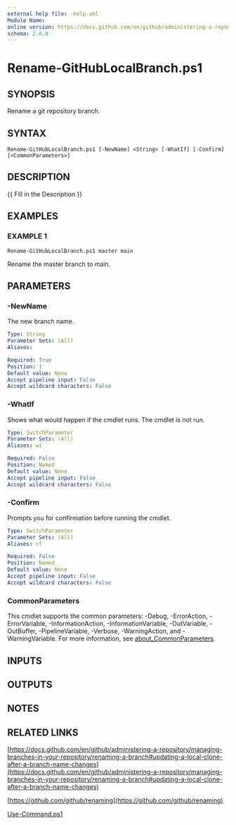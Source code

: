 ```yaml
---
external help file: -help.xml
Module Name:
online version: https://docs.github.com/en/github/administering-a-repository/managing-branches-in-your-repository/renaming-a-branch#updating-a-local-clone-after-a-branch-name-changes
schema: 2.0.0
---
```


# Rename-GitHubLocalBranch.ps1

## SYNOPSIS
Rename a git repository branch.

## SYNTAX

```
Rename-GitHubLocalBranch.ps1 [-NewName] <String> [-WhatIf] [-Confirm] [<CommonParameters>]
```

## DESCRIPTION
{{ Fill in the Description }}

## EXAMPLES

### EXAMPLE 1
```
Rename-GitHubLocalBranch.ps1 master main
```

Rename the master branch to main.

## PARAMETERS

### -NewName
The new branch name.

```yaml
Type: String
Parameter Sets: (All)
Aliases:

Required: True
Position: 1
Default value: None
Accept pipeline input: False
Accept wildcard characters: False
```

### -WhatIf
Shows what would happen if the cmdlet runs.
The cmdlet is not run.

```yaml
Type: SwitchParameter
Parameter Sets: (All)
Aliases: wi

Required: False
Position: Named
Default value: None
Accept pipeline input: False
Accept wildcard characters: False
```

### -Confirm
Prompts you for confirmation before running the cmdlet.

```yaml
Type: SwitchParameter
Parameter Sets: (All)
Aliases: cf

Required: False
Position: Named
Default value: None
Accept pipeline input: False
Accept wildcard characters: False
```

### CommonParameters
This cmdlet supports the common parameters: -Debug, -ErrorAction, -ErrorVariable, -InformationAction, -InformationVariable, -OutVariable, -OutBuffer, -PipelineVariable, -Verbose, -WarningAction, and -WarningVariable. For more information, see [about_CommonParameters](http://go.microsoft.com/fwlink/?LinkID=113216).

## INPUTS

## OUTPUTS

## NOTES

## RELATED LINKS

[https://docs.github.com/en/github/administering-a-repository/managing-branches-in-your-repository/renaming-a-branch#updating-a-local-clone-after-a-branch-name-changes](https://docs.github.com/en/github/administering-a-repository/managing-branches-in-your-repository/renaming-a-branch#updating-a-local-clone-after-a-branch-name-changes)

[https://github.com/github/renaming](https://github.com/github/renaming)

[Use-Command.ps1]()

